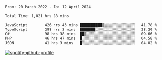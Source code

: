 <!--START_SECTION:waka-->

```txt
From: 20 March 2022 - To: 12 April 2024

Total Time: 1,021 hrs 28 mins

JavaScript        426 hrs 43 mins ██████████▒░░░░░░░░░░░░░░   41.78 %
TypeScript        288 hrs 3 mins  ███████░░░░░░░░░░░░░░░░░░   28.20 %
C#                98 hrs 38 mins  ██▒░░░░░░░░░░░░░░░░░░░░░░   09.66 %
PHP               46 hrs 47 mins  █░░░░░░░░░░░░░░░░░░░░░░░░   04.58 %
JSON              41 hrs 3 mins   █░░░░░░░░░░░░░░░░░░░░░░░░   04.02 %
```

<!--END_SECTION:waka-->
[![spotify-github-profile](https://spotify-github-profile.vercel.app/api/view?uid=c00zprrvy9xiloa9qnco3hmng&cover_image=true&theme=novatorem&show_offline=false&background_color=121212&bar_color=53b14f&bar_color_cover=false)](https://spotify-github-profile.vercel.app/api/view?uid=c00zprrvy9xiloa9qnco3hmng&redirect=true)




